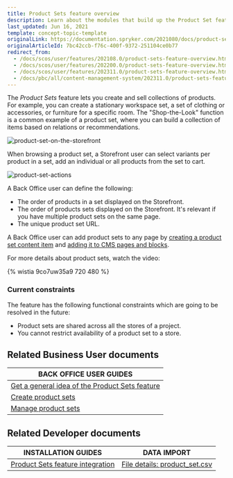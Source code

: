 ```yaml
---
title: Product Sets feature overview
description: Learn about the modules that build up the Product Set feature
last_updated: Jun 16, 2021
template: concept-topic-template
originalLink: https://documentation.spryker.com/2021080/docs/product-sets-feature-overview
originalArticleId: 7bc42ccb-f76c-400f-9372-251104ce0b77
redirect_from:
  - /docs/scos/user/features/202108.0/product-sets-feature-overview.html
  - /docs/scos/user/features/202200.0/product-sets-feature-overview.html
  - /docs/scos/user/features/202311.0/product-sets-feature-overview.html
  - /docs/pbc/all/content-management-system/202311.0/product-sets-feature-overview.html
---
```


The *Product Sets* feature lets you create and sell collections of products. For example, you can create a stationary workspace set, a set of clothing or accessories, or furniture for a specific room. The "Shop-the-Look" function is a common example of a product set, where you can build a collection of items based on relations or recommendations.

![product-set-on-the-storefront](https://spryker.s3.eu-central-1.amazonaws.com/docs/Features/Product+Management/Product+Sets/product-set-on-the-storefront.png)

When browsing a product set, a Storefront user can select variants per product in a set, add an individual or all products from the set to cart.

![product-set-actions](https://spryker.s3.eu-central-1.amazonaws.com/docs/Features/Product+Management/Product+Sets/product-set-actions.png)

A Back Office user can define the following:
* The order of products in a set displayed on the Storefront.
* The order of products sets displayed on the Storefront. It's relevant if you have multiple product sets on the same page.
* The unique product set URL.

A Back Office user can add product sets to any page by [creating a product set content item](/docs/pbc/all/content-management-system/{{page.version}}/base-shop/manage-in-the-back-office/content-items/create-banner-content-items.html) and [adding it to CMS pages and blocks](/docs/pbc/all/content-management-system/{{page.version}}/base-shop/manage-in-the-back-office/blocks/add-content-items-to-cms-blocks.html).


For more details about product sets, watch the video:

{% wistia 9co7uw35a9 720 480 %}

### Current constraints

The feature has the following functional constraints which are going to be resolved in the future:
* Product sets are shared across all the stores of a project.
* You cannot restrict availability of a product set to a store.


## Related Business User documents

|BACK OFFICE USER GUIDES|
|---|
| [Get a general idea of the Product Sets feature](/docs/pbc/all/content-management-system/{{page.version}}/base-shop/product-sets-feature-overview.html) |
| [Create product sets](/docs/pbc/all/content-management-system/{{page.version}}/base-shop/manage-in-the-back-office/product-sets/create-product-sets.html) |
| [Manage product sets](/docs/pbc/all/content-management-system/{{page.version}}/base-shop/manage-in-the-back-office/product-sets/edit-product-sets.html) |

## Related Developer documents

|INSTALLATION GUIDES | DATA IMPORT |
|---------|---------|
| [Product Sets feature integration](/docs/scos/dev/feature-integration-guides/{{page.version}}/product-sets-feature-integration.html)  | [File details: product_set.csv](/docs/scos/dev/data-import/{{page.version}}/data-import-categories/merchandising-setup/product-merchandising/file-details-product-set.csv.html) |
